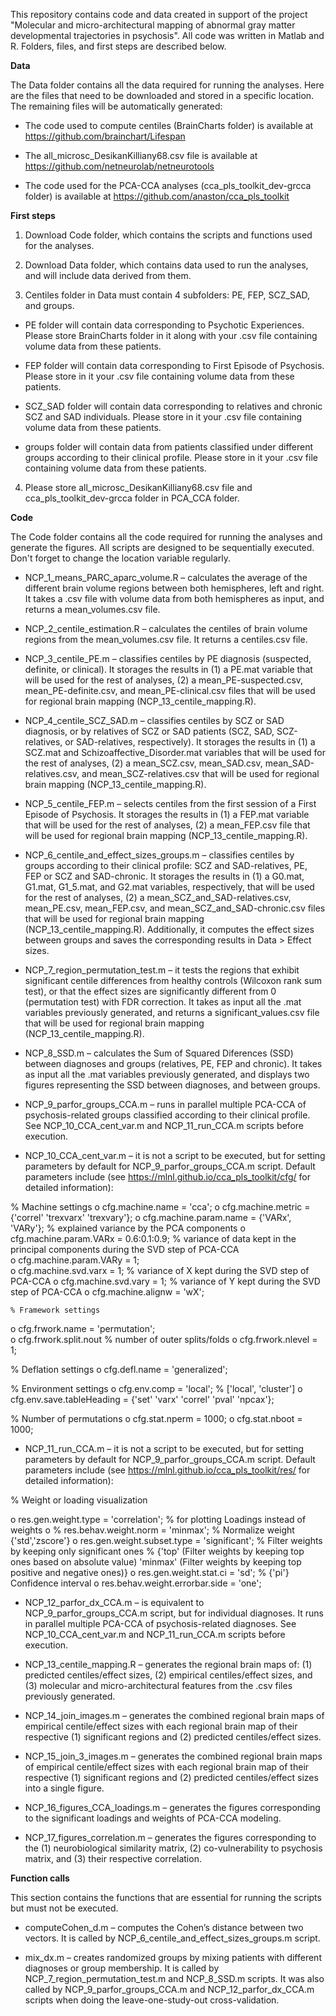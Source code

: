 This repository contains code and data created in support of the project "Molecular and micro-architectural mapping of abnormal gray matter developmental trajectories in psychosis". All code was written in Matlab and R. Folders, files, and first steps are described below.

**Data**

The Data folder contains all the data required for running the analyses. Here are the files that need to be downloaded and stored in a specific location. The remaining files will be automatically generated:

-	The code used to compute centiles (BrainCharts folder) is available at https://github.com/brainchart/Lifespan

-	The all_microsc_DesikanKilliany68.csv file is available at https://github.com/netneurolab/netneurotools

-	The code used for the PCA-CCA analyses (cca_pls_toolkit_dev-grcca folder) is available at https://github.com/anaston/cca_pls_toolkit

**First steps**


1.	Download Code folder, which contains the scripts and functions used for the analyses.

2.	Download Data folder, which contains data used to run the analyses, and will include data derived from them.

3.	Centiles folder in Data must contain 4 subfolders: PE, FEP, SCZ_SAD, and groups. 
-	PE folder will contain data corresponding to Psychotic Experiences. Please store BrainCharts folder in it along with your .csv file containing volume data from these patients.

-	FEP folder will contain data corresponding to First Episode of Psychosis. Please store in it your .csv file containing volume data from these patients.

-	SCZ_SAD folder will contain data corresponding to relatives and chronic SCZ and SAD individuals. Please store in it your .csv file containing volume data from these patients.

-	groups folder will contain data from patients classified under different groups according to their clinical profile. Please store in it your .csv file containing volume data from these patients.


4.	Please store all_microsc_DesikanKilliany68.csv file and cca_pls_toolkit_dev-grcca folder in PCA_CCA folder.


**Code**

The Code folder contains all the code required for running the analyses and generate the figures. All scripts are designed to be sequentially executed. Don't forget to change the location variable regularly. 

-	NCP_1_means_PARC_aparc_volume.R – calculates the average of the different brain volume regions between both hemispheres, left and right. It takes a .csv file with volume data from both hemispheres as input, and returns a mean_volumes.csv file.

-	NCP_2_centile_estimation.R – calculates the centiles of brain volume regions from the mean_volumes.csv file. It returns a centiles.csv file.

-	NCP_3_centile_PE.m – classifies centiles by PE diagnosis (suspected, definite, or clinical). It storages the results in (1) a PE.mat variable that will be used for the rest of analyses, (2) a mean_PE-suspected.csv, mean_PE-definite.csv, and mean_PE-clinical.csv files that will be used for regional brain mapping (NCP_13_centile_mapping.R).

-	NCP_4_centile_SCZ_SAD.m – classifies centiles by SCZ or SAD diagnosis, or by relatives of SCZ or SAD patients (SCZ, SAD, SCZ-relatives, or SAD-relatives, respectively). It storages the results in (1) a SCZ.mat and Schizoaffective_Disorder.mat variables that will be used for the rest of analyses, (2) a mean_SCZ.csv, mean_SAD.csv, mean_SAD-relatives.csv, and mean_SCZ-relatives.csv that will be used for regional brain mapping (NCP_13_centile_mapping.R).

-	NCP_5_centile_FEP.m – selects centiles from the first session of a First Episode of Psychosis. It storages the results in (1) a FEP.mat variable that will be used for the rest of analyses, (2) a mean_FEP.csv file that will be used for regional brain mapping (NCP_13_centile_mapping.R).

-	NCP_6_centile_and_effect_sizes_groups.m – classifies centiles by groups according to their clinical profile: SCZ and SAD-relatives, PE, FEP or SCZ and SAD-chronic. It storages the results in (1) a G0.mat, G1.mat, G1_5.mat, and G2.mat variables, respectively, that will be used for the rest of analyses, (2) a mean_SCZ_and_SAD-relatives.csv, mean_PE.csv, mean_FEP.csv, and mean_SCZ_and_SAD-chronic.csv files that will be used for regional brain mapping (NCP_13_centile_mapping.R). Additionally, it computes the effect sizes between groups and saves the corresponding results in Data > Effect sizes.

-	NCP_7_region_permutation_test.m – it tests the regions that exhibit significant centile differences from healthy controls (Wilcoxon rank sum test), or that the effect sizes are significantly different from 0 (permutation test) with FDR correction. It takes as input all the .mat variables previously generated, and returns a significant_values.csv file that will be used for regional brain mapping (NCP_13_centile_mapping.R).

-	NCP_8_SSD.m – calculates the Sum of Squared Diferences (SSD) between diagnoses and groups (relatives, PE, FEP and chronic). It takes as input all the .mat variables previously generated, and displays two figures representing the SSD between diagnoses, and between groups.

-	NCP_9_parfor_groups_CCA.m – runs in parallel multiple PCA-CCA of psychosis-related groups classified according to their clinical profile. See NCP_10_CCA_cent_var.m and NCP_11_run_CCA.m scripts before execution.
 
-	NCP_10_CCA_cent_var.m – it is not a script to be executed, but for setting parameters by default for NCP_9_parfor_groups_CCA.m script. Default parameters include (see https://mlnl.github.io/cca_pls_toolkit/cfg/ for detailed information):

% Machine settings
o	cfg.machine.name = 'cca';
o	cfg.machine.metric = {'correl' 'trexvarx' 'trexvary'}; 
o	cfg.machine.param.name = {'VARx', 'VARy'}; % explained variance by the PCA components
o	cfg.machine.param.VARx = 0.6:0.1:0.9; % variance of data kept in the principal components during the SVD step of PCA-CCA  
o	cfg.machine.param.VARy = 1;   
o	cfg.machine.svd.varx = 1; % variance of X kept during the SVD step of PCA-CCA 
o	cfg.machine.svd.vary = 1; % variance of Y kept during the SVD step of PCA-CCA
o	cfg.machine.alignw = 'wX';

   	% Framework settings
o	cfg.frwork.name = 'permutation';     
o	cfg.frwork.split.nout % number of outer splits/folds
o	cfg.frwork.nlevel = 1;
    
% Deflation settings
o	cfg.defl.name = 'generalized'; 
    
% Environment settings
o	cfg.env.comp = 'local'; %  ['local', 'cluster']
o	cfg.env.save.tableHeading = {'set' 'varx' 'correl' 'pval' 'npcax'};
    
% Number of permutations
o	cfg.stat.nperm = 1000;
o	cfg.stat.nboot = 1000;

-	NCP_11_run_CCA.m – it is not a script to be executed, but for setting parameters by default for NCP_9_parfor_groups_CCA.m script. Default parameters include (see https://mlnl.github.io/cca_pls_toolkit/res/ for detailed information):

% Weight or loading visualization

o	res.gen.weight.type = 'correlation'; % for plotting Loadings instead of weights
o	%     res.behav.weight.norm = 'minmax'; % Normalize weight {'std','zscore'}
o	res.gen.weight.subset.type = 'significant'; % Filter weights by keeping only significant ones 
% {'top' (Filter weights by keeping top ones based on absolute value) 'minmax' (Filter weights by keeping top positive and negative ones)}
o	res.gen.weight.stat.ci = 'sd'; % {'pi'} Confidence interval
o	res.behav.weight.errorbar.side = 'one';

-	NCP_12_parfor_dx_CCA.m – is equivalent to NCP_9_parfor_groups_CCA.m script, but for individual diagnoses. It runs in parallel multiple PCA-CCA of psychosis-related diagnoses. See NCP_10_CCA_cent_var.m and NCP_11_run_CCA.m scripts before execution.

-	NCP_13_centile_mapping.R – generates the regional brain maps of: (1) predicted centiles/effect sizes, (2) empirical centiles/effect sizes, and (3) molecular and micro-architectural features from the .csv files previously generated.

-	NCP_14_join_images.m – generates the combined regional brain maps of empirical centile/effect sizes with each regional brain map of their respective (1) significant regions and (2) predicted centiles/effect sizes.

-	NCP_15_join_3_images.m – generates the combined regional brain maps of empirical centile/effect sizes with each regional brain map of their respective (1) significant regions and (2) predicted centiles/effect sizes into a single figure.

-	NCP_16_figures_CCA_loadings.m – generates the figures corresponding to the significant loadings and weights of PCA-CCA modeling.

-	NCP_17_figures_correlation.m – generates the figures corresponding to the (1) neurobiological similarity matrix, (2) co-vulnerability to psychosis matrix, and (3) their respective correlation.


**Function calls**

This section contains the functions that are essential for running the scripts but must not be executed.

-	computeCohen_d.m – computes the Cohen’s distance between two vectors. It is called by NCP_6_centile_and_effect_sizes_groups.m script.

-	mix_dx.m – creates randomized groups by mixing patients with different diagnoses or group membership. It is called by NCP_7_region_permutation_test.m and NCP_8_SSD.m scripts. It was also called by NCP_9_parfor_groups_CCA.m and NCP_12_parfor_dx_CCA.m scripts when doing the leave-one-study-out cross-validation.

